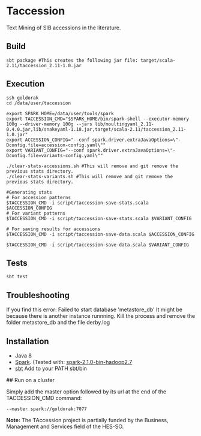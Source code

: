 # Taccession 

Text Mining of SIB accessions in the literature. 

## Build
```
sbt package #This creates the following jar file: target/scala-2.11/taccession_2.11-1.0.jar
```

## Execution

```shell
ssh goldorak
cd /data/user/taccession

export SPARK_HOME=/data/user/tools/spark
export TACCESSION_CMD="$SPARK_HOME/bin/spark-shell --executor-memory 100g --driver-memory 100g --jars lib/moultingyaml_2.11-0.4.0.jar,lib/snakeyaml-1.18.jar,target/scala-2.11/taccession_2.11-1.0.jar"
export ACCESSION_CONFIG="--conf spark.driver.extraJavaOptions=\"-Dconfig.file=accession-config.yaml\""
export VARIANT_CONFIG="--conf spark.driver.extraJavaOptions=\"-Dconfig.file=variants-config.yaml\""

./clear-stats-accessions.sh #This will remove and git remove the previous stats directory.
./clear-stats-variants.sh #This will remove and git remove the previous stats directory.

#Generating stats
# For accession patterns
$TACCESSION_CMD -i script/taccession-save-stats.scala $ACCESSION_CONFIG
# For variant patterns
$TACCESSION_CMD -i script/taccession-save-stats.scala $VARIANT_CONFIG
 
# For saving results for accessions
$TACCESSION_CMD -i script/taccession-save-data.scala $ACCESSION_CONFIG

$TACCESSION_CMD -i script/taccession-save-data.scala $VARIANT_CONFIG
```


## Tests
```
sbt test
```

## Troubleshooting
If you find this error: Failed to start database 'metastore_db'
It might be because there is another instance runnning. Kill the process and remove the folder metastore_db and the file derby.log


## Installation

* Java 8
* [Spark](http://spark.apache.org/downloads.html). (Tested with: [spark-2.1.0-bin-hadoop2.7](http://d3kbcqa49mib13.cloudfront.net/spark-2.1.0-bin-hadoop2.7.tgz)
* [sbt](http://www.scala-sbt.org/) Add to your PATH sbt/bin


## Run on a cluster

Simply add the master option followed by its url at the end of the TACCESSION_CMD command: 
```
--master spark://goldorak:7077 
```


**Note:** The TAccession project is partially funded by the Business, Management and Services field of the HES-SO. 

